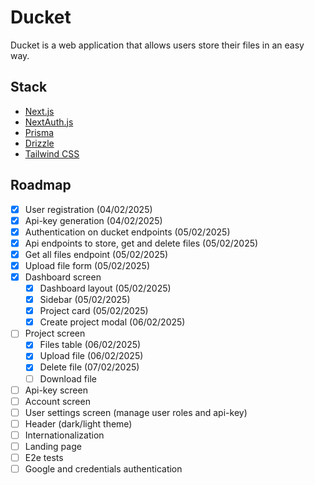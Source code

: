 # Ducket

Ducket is a web application that allows users store their files in an easy way.

## Stack

- [Next.js](https://nextjs.org)
- [NextAuth.js](https://next-auth.js.org)
- [Prisma](https://prisma.io)
- [Drizzle](https://orm.drizzle.team)
- [Tailwind CSS](https://tailwindcss.com)

## Roadmap

- [x] User registration (04/02/2025)
- [x] Api-key generation (04/02/2025)
- [x] Authentication on ducket endpoints (05/02/2025)
- [x] Api endpoints to store, get and delete files (05/02/2025)
- [x] Get all files endpoint (05/02/2025)
- [x] Upload file form (05/02/2025)
- [x] Dashboard screen
  - [x] Dashboard layout (05/02/2025)
  - [x] Sidebar (05/02/2025)
  - [x] Project card (05/02/2025)
  - [x] Create project modal (06/02/2025)
- [ ] Project screen
  - [x] Files table (06/02/2025)
  - [x] Upload file (06/02/2025)
  - [x] Delete file (07/02/2025)
  - [ ] Download file
- [ ] Api-key screen
- [ ] Account screen
- [ ] User settings screen (manage user roles and api-key)
- [ ] Header (dark/light theme)
- [ ] Internationalization
- [ ] Landing page
- [ ] E2e tests
- [ ] Google and credentials authentication
